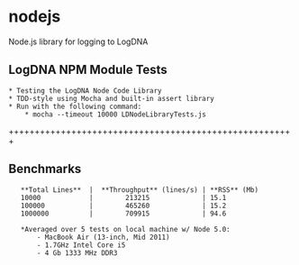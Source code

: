 # nodejs
Node.js library for logging to LogDNA

## LogDNA NPM Module Tests
    * Testing the LogDNA Node Code Library
    * TDD-style using Mocha and built-in assert library
    * Run with the following command:
        * mocha --timeout 10000 LDNodeLibraryTests.js

+++++++++++++++++++++++++++++++++++++++++++++++++++++++

## Benchmarks
       **Total Lines**  |  **Throughput** (lines/s) | **RSS** (Mb)
       10000            |        213215             | 15.1
       100000           |        465260             | 15.2
       1000000          |        709915             | 94.6

       *Averaged over 5 tests on local machine w/ Node 5.0:
           - MacBook Air (13-inch, Mid 2011)
           - 1.7GHz Intel Core i5
           - 4 Gb 1333 MHz DDR3
